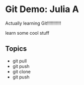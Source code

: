 # Git Demo: Julia A

Actually learning Git!!!!!!!!!!!

learn some cool stuff

## Topics
- git pull
- git push
- git clone
- git push
  